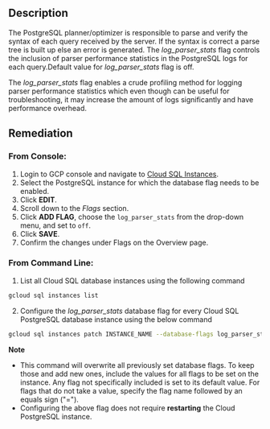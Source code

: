 ## Description

The PostgreSQL planner/optimizer is responsible to parse and verify the syntax of each query received by the server. If the syntax is correct a parse tree is built up else an error is generated. The *log_parser_stats* flag controls the inclusion of parser performance statistics in the PostgreSQL logs for each query.Default value for *log_parser_stats* flag is off.

The *log_parser_stats* flag enables a crude profiling method for logging parser performance statistics which even though can be useful for troubleshooting, it may increase the amount of logs significantly and have performance overhead.

## Remediation

### From Console:

1. Login to GCP console and navigate to [Cloud SQL Instances](https://console.cloud.google.com/sql/).
2. Select the PostgreSQL instance for which the database flag needs to be enabled.
3. Click **EDIT**.
4. Scroll down to the *Flags* section.
5. Click **ADD FLAG**, choose the `log_parser_stats` from the drop-down menu, and set to `off`.
6. Click **SAVE**.
7. Confirm the changes under Flags on the Overview page.

### From Command Line:

1. List all Cloud SQL database instances using the following command

```bash
gcloud sql instances list
```
2. Configure the *log_parser_stats* database flag for every Cloud SQL PostgreSQL database instance using the below command

```bash
gcloud sql instances patch INSTANCE_NAME --database-flags log_parser_stats=off
```

**Note**
- This command will overwrite all previously set database flags. To keep those and add new ones, include the values for all flags to be set on the instance. Any flag not specifically included is set to its default value. For flags that do not take a value, specify the flag name followed by an equals sign ("=").
- Configuring the above flag does not require **restarting** the Cloud PostgreSQL instance.